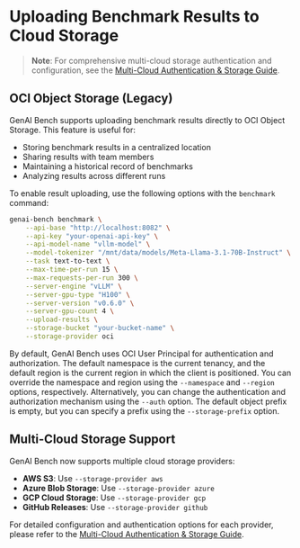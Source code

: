 # Uploading Benchmark Results to Cloud Storage

> **Note**: For comprehensive multi-cloud storage authentication and configuration, see the [Multi-Cloud Authentication & Storage Guide](multi-cloud-auth-storage.md).

## OCI Object Storage (Legacy)
GenAI Bench supports uploading benchmark results directly to OCI Object Storage. This feature is useful for:
- Storing benchmark results in a centralized location
- Sharing results with team members
- Maintaining a historical record of benchmarks
- Analyzing results across different runs

To enable result uploading, use the following options with the `benchmark` command:

```bash
genai-bench benchmark \
    --api-base "http://localhost:8082" \
    --api-key "your-openai-api-key" \
    --api-model-name "vllm-model" \
    --model-tokenizer "/mnt/data/models/Meta-Llama-3.1-70B-Instruct" \
    --task text-to-text \
    --max-time-per-run 15 \
    --max-requests-per-run 300 \
    --server-engine "vLLM" \
    --server-gpu-type "H100" \
    --server-version "v0.6.0" \
    --server-gpu-count 4 \
    --upload-results \
    --storage-bucket "your-bucket-name" \
    --storage-provider oci
```
By default, GenAI Bench uses OCI User Principal for authentication and authorization.
The default namespace is the current tenancy, and the default region is the current region in which the client is positioned.
You can override the namespace and region using the `--namespace` and `--region` options, respectively.
Alternatively, you can change the authentication and authorization mechanism using the `--auth` option.
The default object prefix is empty, but you can specify a prefix using the `--storage-prefix` option.

## Multi-Cloud Storage Support

GenAI Bench now supports multiple cloud storage providers:
- **AWS S3**: Use `--storage-provider aws`
- **Azure Blob Storage**: Use `--storage-provider azure`
- **GCP Cloud Storage**: Use `--storage-provider gcp`
- **GitHub Releases**: Use `--storage-provider github`

For detailed configuration and authentication options for each provider, please refer to the [Multi-Cloud Authentication & Storage Guide](multi-cloud-auth-storage.md).
